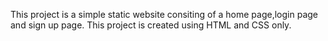 This project is a simple static website consiting of a home page,login page and sign up page.
This project is created using HTML and CSS only.
